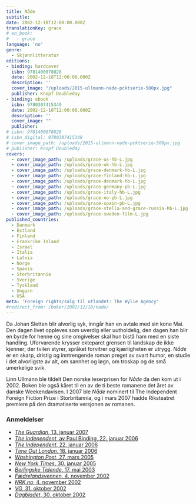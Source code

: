 ```yaml
---
title: Nåde
subtitle:
date: 2002-12-18T12:00:00.000Z
translationKey: grace
# en_book:
#   - grace
language: 'no'
genre:  
  - Skjønnlitteratur
editions:
- binding: hardcover
  isbn: 9781400078028
  date: 2002-12-18T12:00:00.000Z
  description: ''
  cover_image: "/uploads/2015-ullmann-nade-pcktserie-500px.jpg"
  publisher: Knopf Doubleday
- binding: ebook
  isbn: 9780307415349
  date: 2002-12-18T12:00:00.000Z
  description: ''
  cover_image: ""
  publisher: 
# isbn: 9781400078028
# isbn_digital: 9780307415349
# cover_image_path: /uploads/2015-ullmann-nade-pcktserie-500px.jpg
# publisher: Knopf Doubleday
covers:
  - cover_image_path: /uploads/grace-us-hb-L.jpg
  - cover_image_path: /uploads/grace-uk-hb-L.jpg
  - cover_image_path: /uploads/grace-denmark-hb-L.jpg
  - cover_image_path: /uploads/grace-finland-hb-L.jpg
  - cover_image_path: /uploads/grace-denmark-hb-L.jpg
  - cover_image_path: /uploads/grace-germany-pb-L.jpg
  - cover_image_path: /uploads/grace-italy-hb-L.jpg
  - cover_image_path: /uploads/grace-no-pb-L.jpg
  - cover_image_path: /uploads/grace-spain-pb-L.jpg
  - cover_image_path: /uploads/grace-stella-and-grace-russia-hb-L.jpg
  - cover_image_path: /uploads/grace-sweden-film-L.jpg
published_countries:
  - Danmark
  - Estland
  - Finland
  - Frankrike Island
  - Israel
  - Italia
  - Latvia
  - Norge
  - Spania
  - Storbritannia
  - Sverige
  - Tyskland
  - Ungarn
  - USA
meta: 'Foreign rights/salg til utlandet: The Wylie Agency'
#redirect_from: /boker/2002/12/18/nade/
---
```


Da Johan Sletten blir alvorlig syk, inngår han en avtale med sin kone Mai. Den dagen livet oppleves som uverdig eller uutholdelig, den dagen han blir en byrde for henne og sine omgivelser skal hun bistå ham med en siste handling. Uforvarende krysser ekteparet grensen til landskap de ikke kjenner; der tvilen styrer, språket forvitrer og kjærligheten er utrygg. *Nåde* er en skarp, dristig og inntrengende roman preget av svart humor, en studie i det alvorligste av alt, om sannhet og løgn, om troskap og de små umerkelige svik.

Linn Ullmann ble tildelt Den norske leserprisen for *Nåde* da den kom ut i 2002. Boken ble også kåret til en av de ti beste romanene det året av danske Weekendavisen. I 2007 ble *Nåde* nominert til The Independent Foreign Fiction Prize i Storbritannia, og i mars 2007 hadde Riksteatret premiere på den dramatiserte versjonen av romanen.

### Anmeldelser

* [*The Guardian*, 13. januar 2007](/assets/files/Guardian-13-01-2007.pdf)
* [*The Independent*, av Paul Binding, 22. januar 2006](/assets/files/Independent-Paul-Binding-22-01-2006.pdf)
* [*The Independent*, 22. januar 2006](/assets/files/Independent-22-01-2006.pdf)
* [*Time Out London*, 18. januar 2006](/assets/files/Time-Out-London-18-01-2006.pdf)
* [*Washington Post*, 27. mars 2005](/assets/files/Washington-Post-27-03-2005.pdf)
* [*New York Times*, 30. januar 2005](http://query.nytimes.com/gst/fullpage.html?res=9F07EFDB1138F933A05752C0A9639C8B63&amp;sec=&amp;spon=&amp;emc=eta1)
* [*Berlingske Tidende*, 17. mai 2003](/assets/files/Berlingske-17-05-2003.pdf)
* [*Fædrelandsvennen*, 4. november 2002](/assets/files/Faedrelandsvennen-04-11-2002.pdf)
* [*NRK.no*, 4. november 2002](/assets/files/NRK-04-11-2002.pdf)
* [*VG*, 31. oktober 2002](/assets/files/VG-31-10-2002.pdf)
* [*Dagbladet*, 30. oktober 2002](/assets/files/Dagbladet-30-10-2002.pdf)
